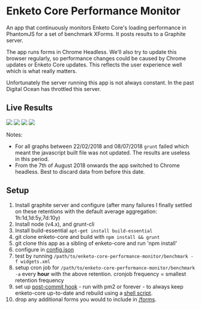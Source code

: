 Enketo Core Performance Monitor
===========

An app that continuously monitors Enketo Core's loading performance in PhantomJS for a set of benchmark XForms. It posts results to a Graphite server.

The app runs forms in Chrome Headless. We'll also try to update this browser regularly, so performance changes could be caused by Chrome updates or Enketo Core updates. This reflects the user experience well which is what really matters. 

Unfortunately the server running this app is not always constant. In the past Digital Ocean has throttled this server.

## Live Results

<img src="http://performance.enketo.org/render?from=-3months&until=now&width=600&height=750&_salt=1427818287.236&hideLegend=false&title=Enketo%20Core%20Render%20Performance%201&vtitle=milliseconds&target=core.widgets.render&target=core.ukraine.render&target=core.uganda.render&target=core.turkey.render&target=core.shop.render&target=core.haiti.render&target=core.iraq.render&target=core.drc.render&target=core.car.render&target=core.burundi.render&target=core.bench9.render&target=core.bench8.render&target=core.bench7.render&target=core.bench3.render&target=core.bench2.render&target=core.bench11.render&_uniq=0.3582709750626236" />

<img src="http://performance.enketo.org/render?from=-3months&until=now&width=600&height=750&_salt=1427818490.919&hideLegend=false&title=Enketo%20Core%20Render%20Performance%202&vtitle=milliseconds&target=core.bench1.render&target=core.bench10.render&target=core.bench12.render&target=core.bench4.render&target=core.bench5.render&target=core.bench6.render&target=core.sdiprofile.render&target=core.calc_n_footprint_29.render&_uniq=0.5987276150844991" />

<img src="http://performance.enketo.org/render?from=-3months&until=now&width=600&height=750&_salt=1427812570.922&hideLegend=false&title=Enketo%20Core%20Validation%20Performance%201&vtitle=milliseconds&target=core.bench2.validate&target=core.bench3.validate&target=core.bench4.validate&target=core.bench5.validate&target=core.bench7.validate&target=core.bench8.validate&target=core.haiti.validate&target=core.sdiprofile.validate&target=core.widgets.validate&target=core.turkey.validate&_uniq=0.09886326431296766" />

<img src="http://performance.enketo.org/render?from=-3months&until=now&width=600&height=750&_salt=1427812702.648&hideLegend=false&title=Enketo%20Core%20Validation%20Performance%202&vtitle=milliseconds&target=core.bench9.validate&target=core.bench10.validate&target=core.drc.validate&_uniq=0.6410806442145258" />

Notes:

* For all graphs between 22/02/2018 and 08/07/2018 `grunt` failed which meant the javascript built file was not updated. The results are useless in this period.
* From the 7th of August 2018 onwards the app switched to Chrome headless. Best to discard data from before this date.

## Setup

1. Install graphite server and configure (after many failures I finally settled on these retentions with the default average aggregation: 1h:1d,1d:5y,7d:10y)
2. Install node (v4.x), and grunt-cli
3. Install build-essential `apt-get install build-essential`
4. git clone enketo-core and build with `npm install && grunt`
5. git clone this app as a sibling of enketo-core and run 'npm install'
6. configure in [config.json](./config.json)
7. test by running `/path/to/enketo-core-performance-monitor/benchmark -f widgets.xml`
8. setup cron job for `/path/to/enketo-core-performance-monitor/benchmark -a` every **hour** with the above retention. cronjob frequency = smallest retention frequency
9.  set up [post-commit hook](https://gist.github.com/MartijnR/38621b556356111e87a2) - run with pm2 or forever - to always keep enketo-core up-to-date and rebuild using a [shell script](https://gist.github.com/MartijnR/716fd51f2c57adb91995).
10. drop any additional forms you would to include in [/forms](./forms).



